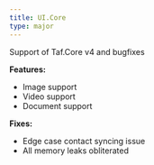 ```yaml
---
title: UI.Core
type: major
---
```


Support of Taf.Core v4 and bugfixes

**Features:**

* Image support
* Video support
* Document support

**Fixes:**

* Edge case contact syncing issue
* All memory leaks obliterated
